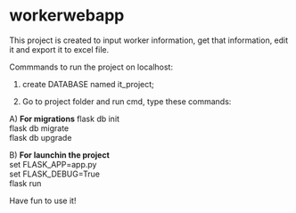 # workerwebapp

This project is created to input worker information, get that information, edit it and export it to excel file.

Commmands to run the project on localhost:

1) create DATABASE named it_project;

2) Go to project folder and run cmd, type these commands:<br>

A) **For migrations**
flask db init<br>
flask db migrate<br>
flask db upgrade<br>

B) **For launchin the project<br>**
set FLASK_APP=app.py<br>
set FLASK_DEBUG=True<br>
flask run

Have fun to use it!

